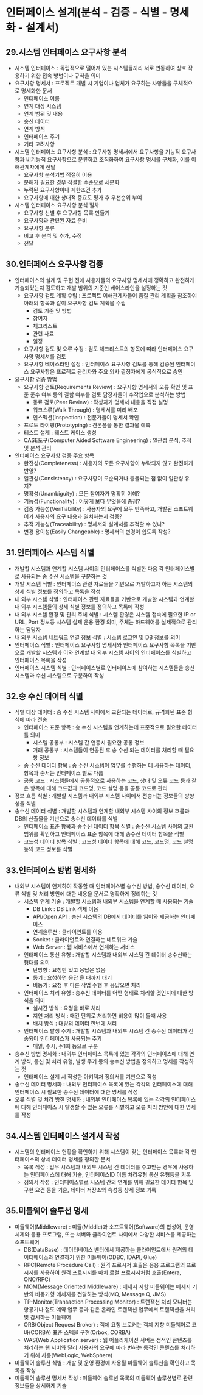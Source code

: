 # 인터페이스 설계(분석 - 검증 - 식별 - 명세화 - 설계서)

## 29.시스템 인터페이스 요구사항 분석
- 시스템 인터페이스 : 독립적으로 떨어져 있는 시스템들끼리 서로 연동하여 상호 작용하기 위한 접속 방법이나 규칙을 의미
- 요구사항 명세서 : 프로젝트 개발 시 기업이나 업체가 요구하는 사항들을 구체적으로 명세화한 문서
    + 인터페이스 이름
    + 연계 대상 시스템
    + 연계 범위 및 내용
    + 송신 데이터
    + 연계 방식
    + 인터페이스 주기
    + 기타 고려사항
- 시스템 인터페이스 요구사항 분석 : 요구사항 명세서에서 요구사항을 기능적 요구사항과 비기능적 요구사항으로 분류하고 조직화하여 요구사항 명세를 구체화, 이를 이해관계자에게 전달
    + 요구사항 분석기법 적절히 이용
    + 분해가 필요한 경우 적절한 수준으로 세분화
    + 누락된 요구사항이나 제한조건 추가
    + 요구사항에 대한 상대적 중요도 평가 후 우선순위 부여
- 시스템 인터페이스 요구사항 분석 절차
    + 요구사항 선별 후 요구사항 목록 만들기
    + 요구사항과 관련된 자료 준비
    + 요구사항 분류
    + 비교 후 분석 및 추가, 수정
    + 전달

## 30.인터페이스 요구사항 검증
- 인터페이스의 설계 및 구현 전에 사용자들의 요구사항 명세서에 정확하고 완전하게 기술되었는지 검토하고 개발 범위의 기준인 베이스라인을 설정하는 것
    + 요구사항 검토 계획 수립 : 프로젝트 이해관계자들이 품질 관리 계획을 참조하여 아래의 항목과 같이 요구사항 검토 계획을 수립
        * 검토 기준 및 방법
        * 참여자
        * 체크리스트
        * 관련 자료
        * 일정
    + 요구사항 검토 및 오류 수정 : 검토 체크리스트의 항목에 따라 인터페이스 요구사항 명세서를 검토
    + 요구사항 베이스라인 설정 : 인터페이스 요구사항 검토를 통해 검증된 인터페이스 요구사항은 프로젝트 관리자와 주요 의사 결정자에게 공식적으로 승인
- 요구사항 검증 방법
    + 요구사항 검토(Requirements Review) : 요구사항 명세서의 오류 확인 및 표준 준수 여부 등의 결함 여부를 검토 담장자들이 수작업으로 분석하는 방법
        * 동료 검토(Peer Review) : 작성자가 명세서 내용을 직접 설명
        * 워크스루(Walk Through) : 명세서를 미리 배포
        * 인스펙션(Inspection) : 전문가들이 명세서 확인
    + 프로토 타이핑(Prototyping) : 견본품을 통한 결과물 예측
    + 테스트 설계 : 테스트 케이스 생성
    + CASE도구(Computer Aided Software Engineering) : 일관성 분석, 추적 및 분석 관리
- 인터페이스 요구사항 검증 주요 항목
    + 완전성(Completeness) : 사용자의 모든 요구사항이 누락되지 않고 완전하게 반영?
    + 일관성(Consistency) : 요구사항이 모순되거나 충돌되는 점 없이 일관성 유지?
    + 명확성(Unambiguity) : 모든 참여자가 명확히 이해?
    + 기능성(Functionality) : 어떻게 보다 무엇을에 중점?
    + 검증 가능성(Verifiability) : 사용자의 요구에 모두 만족하고, 개발된 소프트웨어가 사용자의 요구 내용과 일치하는지 검증?
    + 추적 가능성(Traceability) : 명세서와 설계서를 추적할 수 있나?
    + 변경 용이성(Easily Changeable) : 명세서의 변경이 쉽도록 작성?

## 31.인터페이스 시스템 식별
- 개발할 시스템과 연계할 시스템 사이의 인터페이스를 식별한 다음 각 인터페이스별로 사용되는 송 수신 시스템을 구분하는 것
- 개발 시스템 식별 : 인터페이스 관련 자료들을 기반으로 개발하고자 하는 시스템의 상세 식별 정보를 정의하고 목록을 작성
- 내 외부 시스템 식별 : 인터페이스 관련 자료들을 기반으로 개발할 시스템과 연계할 내 외부 시스템들의 상세 식별 정보를 정의하고 목록에 작성
- 내 외부 시스템 환경 및 관리 주체 식별 : 시스템 환경은 시스템 접속에 필요한 IP or URL, Port 정보등 시스템 실제 운용 환경 의미, 주체는 하드웨어를 실제적으로 관리하는 담당자
- 내 외부 시스템 네트워크 연결 정보 식별 : 시스템 로그인 및 DB 정보를 의미
- 인터페이스 식별 : 인터페이스 요구사항 명세서와 인터페이스 요구사항 목록을 기반으로 개발할 시스템과 이와 연계할 내 외부 시스템 사이의 인터페이스를 식별하고 인터페이스 목록을 작성
- 인터페이스 시스템 식별 : 인터페이스별로 인터페이스에 참여하는 시스템들을 송신 시스템과 수신 시스템으로 구분하여 작성

## 32.송 수신 데이터 식별
- 식별 대상 데이터 : 송 수신 시스템 사이에서 교환되는 데이터로, 규격화된 표준 형식에 따라 전송
    + 인터페이스 표준 항목 : 송 수신 시스템을 연계하는데 표준적으로 필요한 데이터를 의미
        * 시스템 공통부 : 시스템 간 연동시 필요한 공통 정보
        * 거래 공통부 : 시스템들이 연동된 후 송 수신 되는 데이터를 처리할 때 필요항 정보
    + 송 수신 데이터 항목 : 송 수신 시스템이 업무를 수행하는 데 사용하는 데이터, 항목과 순서는 인터페이스 별로 다름
    + 공통 코드 : 시스템들에서 공통적으로 사용하는 코드, 상태 및 오류 코드 등과 같은 항목에 대해 코드값과 코드명, 코드 설명 등을 공통 코드로 관리
- 정보 흐름 식별 : 개발할 시스템과 내외부 시스템 사이에서 전송되는 정보들의 방향성을 식별
- 송수신 데이터 식별 : 개발할 시스템과 연계할 내외부 시스템 사이의 정보 흐름과 DB의 산출물을 기반으로 송수신 데이터를 식별
    + 인터페이스 표준 항목과 송수신 데이터 항목 식별 : 송수신 시스템 사이의 교환 범위를 확인하고 인터페이스 표준 항목에 대해 송수신 데이터 항목을 식별
    + 코드성 데이터 항목 식별 : 코드성 데이터 항목에 대해 코드, 코드명, 코드 설명 등의 코드 정보를 식별

## 33.인터페이스 방법 명세화
- 내외부 시스템이 연계하여 작동할 때 인터페이스별 송수신 방법, 송수신 데이터, 오류 식별 및 처리 방안에 대한 내용을 문서로 명확하게 정리하는 것
    + 시스템 연계 기술 : 개발할 시스템과 내외부 시스템을 연계할 때 사용되는 기술
        * DB Link : DB Link 객체 이용
        * API/Open API : 송신 시스템의 DB에서 데이터를 읽어와 제공하는 인터페이스
        * 연계솔루션 : 클라이언트를 이용
        * Socket : 클라이언트와 연결하는 네트워크 기술
        * Web Server : 웹 서비스에서 연계하는 서비스
    + 인터페이스 통신 유형 : 개발할 시스템과 내외부 시스템 간 데이터 송수신하는 형태를 의미
        * 단방향 : 요청만 있고 응답은 없음
        * 동기 : 요청하면 응답 올 때까지 대기
        * 비동기 : 요청 후 다른 작업 수행 후 응답오면 처리
    + 인터페이스 처리 유형 : 송수신 데이터를 어떤 형태로 처리할 것인지에 대한 방식을 의미
        * 실시간 방식 : 요청을 바로 처리
        * 지연 처리 방식 : 매건 단위로 처리하면 비용이 많이 들때 사용
        * 배치 방식 : 대량의 데이터 한번에 처리
    + 인터페이스 발생 주기 : 개발할 시스템과 내외부 시스템 간 송수신 데이터가 전송되어 인터페이스가 사용되는 주기
        * 매일, 수시, 주1회 등으로 구분
- 송수신 방법 명세화 : 내외부 인터페이스 목록에 있는 각각의 인터페이스에 대해 연계 방식, 통신 및 처리 유형, 발생 주기 등의 송수신 방법을 정의하고 명세를 작성하는 것
    + 인터페이스 설계 시 작성한 아키텍처 정의서를 기반으로 작성
- 송수신 데이터 명세화 : 내외부 인터페이스 목록에 있는 각각의 인터페이스에 대해 인터페이스 시 필요한 송수신 데이터에 대한 명세를 작성
- 오류 식별 및 처리 방한 명세화 : 내외부 인터페이스 목록에 있는 각각의 인터페이스에 대해 인터페이스 시 발생할 수 있는 오류를 식별하고 오류 처리 방안에 대한 명세를 작성

## 34.시스템 인터페이스 설계서 작성
- 시스템의 인터페이스 현황을 확인하기 위해 시스템이 갖는 인터페이스 목록과 각 인터페이스의 상세 데이터 명세를 정의한 문서
    + 목록 작성 : 업무 시스템과 내외부 시스템 간 데이터를 주고받는 경우에 사용하는 인터페이스에 대해 기술,  인터페이스ID 이름 처리유형 통신 유형등을 기록
    + 정의서 작성 : 인터페이스별로 시스템 간의 연계를 위해 필요한 데이터 항목 및 구현 요건 등을 기술, 데이터 저장소와 속성등 상세 정보 기록

## 35.미들웨어 솔루션 명세
- 미들웨어(Middleware) : 미들(Middle)과 소프트웨어(Software)의 합성어, 운영체제와 응용 프로그램, 또는 서버와 클라이언트 사이에서 다양한 서비스를 제공하는 소프트웨어
    + DB(DataBase) : 데이터베이스 벤터에서 제공하는 클라이언트에서 원격의 데이터베이스와 연결하기 위한 미들웨어(ODBC, IDAPI, Glue)
    + RPC(Remote Procedure Call) : 원격 프로시저 호출은 응용 프로그램의 프로시저를 사용하여 원격 프로시저를 마치 로컬 프로시저처럼 호출(Entera, ONC/RPC)
    + MOM(Message Oriented Middleware) : 메세지 지향 미들웨어는 메세지 기반의 비동기형 메세지를 전달하는 방식(MQ, Message Q, JMS)
    + TP-Monitor(Transaction Processing Monitor) : 트랜잭션 처리 모니터는 항공기나 철도 예약 업무 등과 같은 온라인 트랜잭션 업무에서 트랜잭션을 처리 및 감시하는 미들웨어
    + ORB(Object Request Broker) : 객체 요청 브로커는 객체 지향 미들웨어로 코바(CORBA) 표준 스펙을 구현(Orbox, CORBA)
    + WAS(Web Application server) : 웹 어플리케이션 서버는 정적인 콘텐츠를 처리하는 웹 서버와 달리 사용자의 요구에 따라 변하는 동적인 콘텐츠를 처리하기 위해 사용(WebLogic, WebSphere)
- 미들웨어 솔루션 식별 : 개발 및 운영 환경에 사용될 미들웨어 솔루션을 확인하고 목록을 작성
- 미들웨어 솔루션 명세서 작성 : 미들웨어 솔루션 목록의 미들웨어 솔루션별로 관련 정보들을 상세하게 기술
